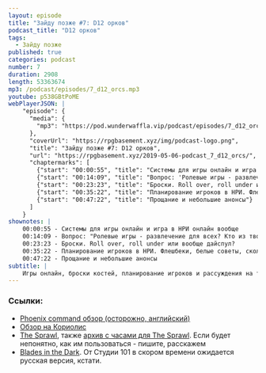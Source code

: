 ```yaml
---
layout: episode
title: "Зайду позже #7: D12 орков"
podcast_title: "D12 орков"
tags:
  - Зайду позже
published: true
categories: podcast
number: 7
duration: 2908
length: 53363674
mp3: /podcast/episodes/7_d12_orcs.mp3
youtube: p538GBtPoME
webPlayerJSON: |
    "episode": {
      "media": {
        "mp3": "https://pod.wunderwaffla.vip/podcast/episodes/7_d12_orcs.mp3"
      },
      "coverUrl": "https://rpgbasement.xyz/img/podcast-logo.png",
      "title": "Зайду позже #7: D12 орков",
      "url": "https://rpgbasement.xyz/2019-05-06-podcast_7_d12_orcs/",
      "chaptermarks": [
        {"start": "00:00:55", "title": "Системы для игры онлайн и игра в НРИ онлайн вообще"},
        {"start": "00:14:09", "title": "Вопрос: 'Ролевые игры - развлечение для всех? Кто из твоего окружения потенциально может заинтересоваться этим хобби?' (Маса)"},
        {"start": "00:23:23", "title": "Броски. Roll over, roll under или вообще дайспул?"},
        {"start": "00:35:22", "title": "Планирование игроков в НРИ. Флешбеки, белые советы, сколько по времени уделять планированию и тому подобное"},
        {"start": "00:47:22", "title": "Прощание и небольшие анонсы"}
      ]
    }
shownotes: |
    00:00:55 - Системы для игры онлайн и игра в НРИ онлайн вообще  
    00:14:09 - Вопрос: "Ролевые игры - развлечение для всех? Кто из твоего окружения потенциально может заинтересоваться этим хобби?" (Маса)  
    00:23:23 - Броски. Roll over, roll under или вообще дайспул?  
    00:35:22 - Планирование игроков в НРИ. Флешбеки, белые советы, сколько по времени уделять планированию и тому подобное  
    00:47:22 - Прощание и небольшие анонсы  
subtitle: |
    Игры онлайн, броски костей, планирование игроков и рассуждения на тему: "Является ли НРИ хобби для всех?"
---
```


### Ссылки:  
 - [Phoenix command обзор (осторожно, английский)](https://projects.inklesspen.com/fatal-and-friends/latwpiat/phoenix-command-small-arms-combat-system/)  
 - [Обзор на Кориолис](https://rpgbasement.xyz/2018-08-18-corvalolis/)  
 - [The Sprawl](https://www.drivethrurpg.com/product/171286/The-Sprawl----MIDNIGHT), также [архив с часами для The Sprawl](/podcast/files/7_Sprawl_Clocks.zip). Если будет непонятно, как им пользоваться - пишите, расскажем  
 - [Blades in the Dark](https://www.evilhat.com/home/blades-in-the-dark/). От Студии 101 в скором времени ожидается русская версия, кстати.  
